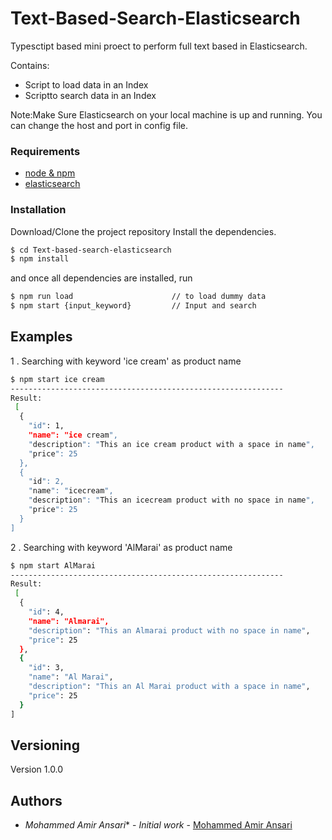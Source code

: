 # Text-Based-Search-Elasticsearch

Typesctipt based mini proect to perform full text based in Elasticsearch. 

Contains:

  - Script to load data in an Index
  - Scriptto search data in an Index

Note:Make Sure Elasticsearch on your local machine is up and running. You can change the host and port in config file.
### Requirements
* [node & npm](https://nodejs.org/en/)
* [elasticsearch](https://www.elastic.co/downloads/elasticsearch)

### Installation
Download/Clone the project repository
Install the dependencies.

```sh
$ cd Text-based-search-elasticsearch
$ npm install
```
and once all dependencies are installed, run
```sh
$ npm run load                      // to load dummy data
$ npm start {input_keyword}         // Input and search
```
## Examples
1 . Searching with keyword 'ice cream' as product name
```sh
$ npm start ice cream
-------------------------------------------------------------
Result:
 [
  {
    "id": 1,
    "name": "ice cream",
    "description": "This an ice cream product with a space in name",
    "price": 25
  },
  {
    "id": 2,
    "name": "icecream",
    "description": "This an icecream product with no space in name",
    "price": 25
  }
]
```

2 . Searching with keyword 'AlMarai' as product name
```sh
$ npm start AlMarai
-------------------------------------------------------------
Result:
 [
  {
    "id": 4,
    "name": "Almarai",
    "description": "This an Almarai product with no space in name",
    "price": 25
  },
  {
    "id": 3,
    "name": "Al Marai",
    "description": "This an Al Marai product with a space in name",
    "price": 25
  }
]
```


## Versioning
Version 1.0.0

## Authors
* *Mohammed Amir Ansari** - *Initial work* - [Mohammed Amir Ansari](https://github.com/amiransari2310)